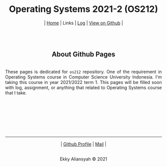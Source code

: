 <h1 style="text-align: center"> Operating Systems 2021-2 (OS212) </h1>

<div style="text-align: center">
    | <a href="/os212/index.md">Home</a> | Links | <a href="/os212/TXT/mylog.txt" target="_blank">Log</a> | <a href="https://github.com/ealiansyah/os212" target="_blank">View on Github</a> |
</div>

<div style="text-align: justify">
    <br>
    <br>
    <br>
    <h2 style="text-align: center">About Github Pages</h2>
    <br>
    These pages is dedicated for <code>os212</code> repository. One of the requirement in Operating Systems
    course in Computer Science University Indonesia. I'm taking this course in year 2021/2022 term 1.
    This pages will be filled soon with log, assignment, or anything that related to 
    Operating Systems course that I take.
    <br>
    <br>
    <br>
    <br>
    <br>
    <br>
    <br>
    <br>
</div>

---

<div style="text-align: center">
    | <a href="https://github.com/ealiansyah" target="_blank">Github Profile</a> | <a href="mailto:ekky.aliansyah@ui.ac.id" target="_blank">Mail</a> |
</div>

<br>

<p align="center">
    Ekky Aliansyah &copy; 2021
</p>
